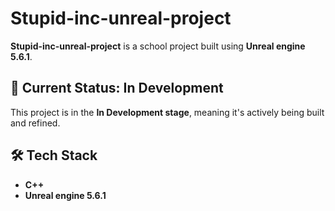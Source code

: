 # Stupid-inc-unreal-project

**Stupid-inc-unreal-project** is a school project built using **Unreal engine 5.6.1**.

## 🚧 Current Status: In Development

This project is in the **In Development stage**, meaning it's actively being built and refined.

## 🛠️ Tech Stack

- **C++**
- **Unreal engine 5.6.1**
